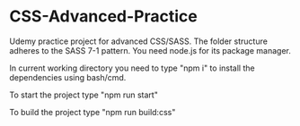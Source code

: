 # CSS-Advanced-Practice
Udemy practice project for advanced CSS/SASS. The folder structure adheres to the SASS 7-1 pattern. You need node.js for its package manager.

In current working directory you need to type "npm i" to install the dependencies using bash/cmd.

To start the project type "npm run start"

To build the project type "npm run build:css"